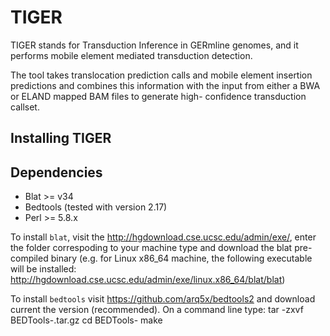 # TIGER
TIGER stands for Transduction Inference in GERmline genomes, 
and it performs mobile element mediated transduction detection.

The tool takes translocation prediction calls and mobile element 
insertion predictions and combines this information with the input 
from either a BWA or ELAND mapped BAM files to generate high-
confidence transduction callset.

Installing TIGER
----------------



Dependencies
------------

* Blat >= v34
* Bedtools (tested with version 2.17)
* Perl >= 5.8.x

To install `blat`, visit the http://hgdownload.cse.ucsc.edu/admin/exe/, 
enter the folder correspoding to your machine type and download the 
blat pre-compiled binary (e.g. for Linux x86_64 machine, the following 
executable will be installed:
http://hgdownload.cse.ucsc.edu/admin/exe/linux.x86_64/blat/blat)

To install `bedtools` visit https://github.com/arq5x/bedtools2 and
download current the version (recommended). On a command line type:
   tar -zxvf BEDTools-<version>.tar.gz
   cd BEDTools-<version>
   make




